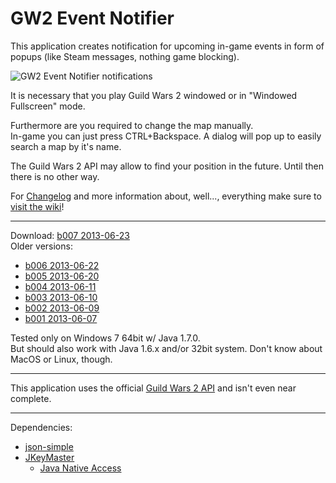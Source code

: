 GW2 Event Notifier
==================

This application creates notification for upcoming in-game events in form of popups (like Steam messages, nothing game blocking).

![GW2 Event Notifier notifications](http://pakldev.de/wp-content/uploads/2013/06/gw2evno_screen.png)

It is necessary that you play Guild Wars 2 windowed or in "Windowed Fullscreen" mode.

Furthermore are you required to change the map manually.<br />
In-game you can just press CTRL+Backspace. A dialog will pop up to easily search a map by it's name.

The Guild Wars 2 API may allow to find your position in the future. Until then there is no other way.

For [Changelog](https://github.com/PakL/GW2EventNotifier/wiki/Changelog) and more information about, well..., everything make sure to [visit the wiki](https://github.com/PakL/GW2EventNotifier/wiki)!
***
Download: [b007 2013-06-23](https://dl.dropboxusercontent.com/u/16631598/GW2EvNo/GW2EventNotifier-b007.jar)<br />
Older versions:
* [b006 2013-06-22](https://dl.dropboxusercontent.com/u/16631598/GW2EvNo/GW2EventNotifier-b006.jar)
* [b005 2013-06-20](https://dl.dropboxusercontent.com/u/16631598/GW2EvNo/GW2EventNotifier-b005.jar)
* [b004 2013-06-11](https://dl.dropboxusercontent.com/u/16631598/GW2EvNo/GW2EventNotifier-b004.jar)
* [b003 2013-06-10](https://dl.dropboxusercontent.com/u/16631598/GW2EvNo/GW2EventNotifier-b003.jar)
* [b002 2013-06-09](https://dl.dropboxusercontent.com/u/16631598/GW2EvNo/GW2EventNotifier-b002.jar)
* [b001 2013-06-07](https://dl.dropboxusercontent.com/u/16631598/GW2EvNo/GW2EventNotifier-b001.jar)

Tested only on Windows 7 64bit w/ Java 1.7.0.<br />
But should also work with Java 1.6.x and/or 32bit system. Don't know about MacOS or Linux, though.
***
This application uses the official [Guild Wars 2 API](https://forum-en.guildwars2.com/forum/community/api/API-Documentation) and isn't even near complete.
***
Dependencies:
* [json-simple](https://code.google.com/p/json-simple/)
* [JKeyMaster](https://github.com/tulskiy/jkeymaster)
	+ [Java Native Access](https://github.com/twall/jna)
